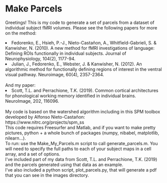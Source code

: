 # Make Parcels

Greetings! This is my code to generate a set of parcels from a dataset of individual subject fMRI volumes. Please see the following papers for more on the method:

<li>Fedorenko, E., Hsieh, P.-J., Nieto-Castañon, A., Whitfield-Gabrieli, S. & Kanwisher, N. (2010). A new method for fMRI investigations of language: Defining ROIs functionally in individual subjects. Journal of Neurophysiology, 104(2), 1177-94.</li> 
<li>Julian, J., Fedorenko, E., Webster, J. & Kanwisher, N. (2012). An algorithmic method for functionally defining regions of interest in the ventral visual pathway. Neuroimage, 60(4), 2357-2364.</li>
<br>
And my paper: 
<li>Scott, T.L. and Perrachione, T.K. (2019). Common cortical architectures for phonological working memory identified in individual brains. NeuroImage, 202, 116096.</li>
<br>
My code is based on the watershed algorithm including in this SPM toolbox developed by Alfonso Nieto-Castañon: https://www.nitrc.org/projects/spm_ss
<br>
This code requires Freesurfer and Matlab, and if you want to make pretty pictures, python + a whole bunch of packages (numpy, nibabel, matplotlib, nilearn...). 
<br>
To run: use the Make_My_Parcels.m script to call generate_parcels.m. You will need to specify the full paths to each of your subject maps in a cell array, and a set of options.
<br>
I've included part of my data from Scott, T.L. and Perrachione, T.K. (2019) and the parcels generated using that data as an example. 
<br>
I've also included a python script, plot_parcels.py, that will generate a pdf that you can see in the images directory.
